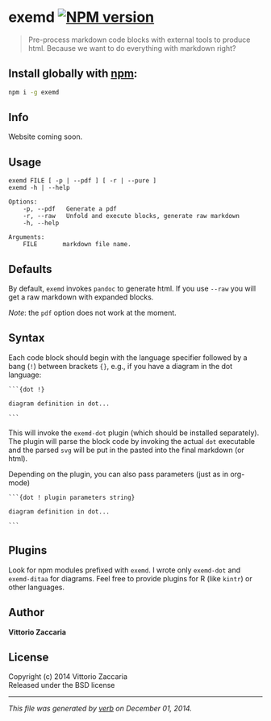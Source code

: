# exemd [![NPM version](https://badge.fury.io/js/exemd.svg)](http://badge.fury.io/js/exemd)


> Pre-process markdown code blocks with external tools to produce html. Because we want to do everything with markdown right? 

## Install globally with [npm](npmjs.org):

```bash
npm i -g exemd
```


## Info

Website coming soon. 

## Usage

    exemd FILE [ -p | --pdf ] [ -r | --pure ] 
    exemd -h | --help 

    Options:
        -p, --pdf   Generate a pdf
        -r, --raw   Unfold and execute blocks, generate raw markdown
        -h, --help  

    Arguments: 
        FILE       markdown file name.

## Defaults

By default, `exemd` invokes `pandoc` to generate html. If you use `--raw` you will get a raw markdown with expanded blocks. 

*Note*: the `pdf` option does not work at the moment.

## Syntax

Each code block should begin with the language specifier followed by a bang (`!`) between brackets `{}`, e.g., if you have a diagram in the dot language:

    ```{dot !}

    diagram definition in dot...

    ```

This will invoke the `exemd-dot` plugin (which should be installed separately). The plugin will parse the block code by invoking the actual `dot` executable and the parsed `svg` will be put in the pasted into the final markdown (or html).

Depending on the plugin, you can also pass parameters (just as in org-mode)

    ```{dot ! plugin parameters string}

    diagram definition in dot...

    ```

## Plugins 

Look for npm modules prefixed with `exemd`. I wrote only `exemd-dot` and `exemd-ditaa` for diagrams. Feel free to provide plugins for R (like `kintr`) or other languages.


## Author

**Vittorio Zaccaria**
 

## License
Copyright (c) 2014 Vittorio Zaccaria  
Released under the BSD license

***

_This file was generated by [verb](https://github.com/assemble/verb) on December 01, 2014._

